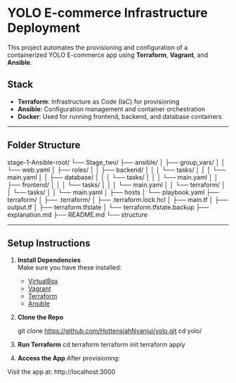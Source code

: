# YOLO E-commerce Infrastructure Deployment

This project automates the provisioning and configuration of a containerized YOLO E-commerce app using **Terraform**, **Vagrant**, and **Ansible**.

## Stack

- **Terraform**: Infrastructure as Code (IaC) for provisioning
- **Ansible**: Configuration management and container orchestration
- **Docker**: Used for running frontend, backend, and database containers

---

## Folder Structure

stage-1-Ansible-root/
└── Stage_two/
    ├── ansible/
    │   ├── group_vars/
    │   │   └── web.yaml
    │   ├── roles/
    │   │   ├── backend/
    │   │   │   └── tasks/
    │   │   │       └── main.yaml
    │   │   ├── database/
    │   │   │   └── tasks/
    │   │   │       └── main.yaml
    │   │   ├── frontend/
    │   │   │   └── tasks/
    │   │   │       └── main.yaml
    │   │   └── terraform/
    │   │       └── tasks/
    │   │           └── main.yaml
    │   ├── hosts
    │   └── playbook.yaml
    ├── terraform/
    │   ├── .terraform/
    │   ├── .terraform.lock.hcl
    │   ├── main.tf
    │   ├── output.tf
    │   ├── terraform.tfstate
    │   └── terraform.tfstate.backup
    ├── explanation.md
    ├── README.md
    └── structure

---

## Setup Instructions

1. **Install Dependencies**  
   Make sure you have these installed:
   - [VirtualBox](https://www.virtualbox.org/)
   - [Vagrant](https://www.vagrantup.com/)
   - [Terraform](https://developer.hashicorp.com/terraform/downloads)
   - [Ansible](https://docs.ansible.com/ansible/latest/installation_guide/index.html)

2. **Clone the Repo**

   
   git clone https://github.com/HottensiahNyanjui/yolo.git
   cd yolo/

3. **Run Terraform**
  cd terraform
  terraform init
  terraform apply

4. **Access the App**
After provisioning:

Visit the app at: http://localhost:3000

